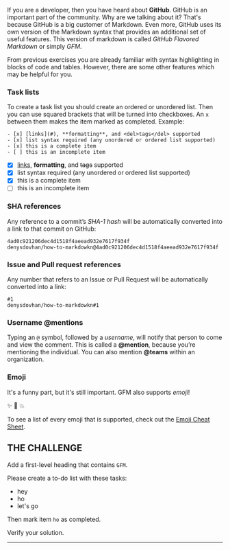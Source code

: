 If you are a developer, then you have heard about **GitHub**. GitHub is an important part of the community. Why are we talking about it? That's because GitHub is a big customer of Markdown. Even more, GitHub uses its own version of the Markdown syntax that provides an additional set of useful features. This version of markdown is called _GitHub Flavored Markdown_ or simply _GFM_.

From previous exercises you are already familiar with syntax highlighting in blocks of code and tables. However, there are some other features which may be helpful for you.

### Task lists

To create a task list you should create an ordered or unordered list. Then you can use squared brackets that will be turned into checkboxes. An `x` between them makes the item marked as completed. Example:

    - [x] [links](#), **formatting**, and <del>tags</del> supported
    - [x] list syntax required (any unordered or ordered list supported)
    - [x] this is a complete item
    - [ ] this is an incomplete item

- [x] [links](#), **formatting**, and <del>tags</del> supported
- [x] list syntax required (any unordered or ordered list supported)
- [x] this is a complete item
- [ ] this is an incomplete item

### SHA references

Any reference to a commit’s _SHA-1 hash_ will be automatically converted into a link to that commit on GitHub:

    4ad0c921206dec4d1518f4aeead932e7617f934f
    denysdovhan/how-to-markdowkn@4ad0c921206dec4d1518f4aeead932e7617f934f

### Issue and Pull request references

Any number that refers to an Issue or Pull Request will be automatically converted into a link:

    #1
    denysdovhan/how-to-markdowkn#1

### Username @mentions

Typing an `@` symbol, followed by a _username_, will notify that person to come and view the comment. This is called a **@mention**, because you’re mentioning the individual. You can also mention **@teams** within an organization.

### Emoji

It's a funny part, but it's still important. GFM also supports _emoji_!

✨ 🐫 💥

To see a list of every emoji that is supported, check out the [Emoji Cheat Sheet](http://www.emoji-cheat-sheet.com/).

## THE CHALLENGE

Add a first-level heading that contains `GFM`.

Please create a to-do list with these tasks:

- hey
- ho
- let's go

Then mark item `ho` as completed.

Verify your solution.

---

